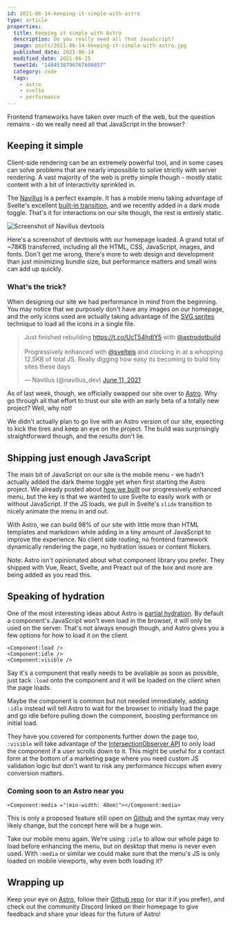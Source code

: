 ```yaml
---
id: 2021-06-14-keeping-it-simple-with-astro
type: article
properties:
  title: Keeping it simple with Astro
  description: Do you really need all that JavaScript?
  image: posts/2021-06-14-keeping-it-simple-with-astro.jpg
  published_date: 2021-06-14
  modified_date: 2021-06-25
  tweetId: "1404538796767694857"
  category: code
  tags:
    - astro
    - svelte
    - performance
---
```


Frontend frameworks have taken over much of the web, but the question remains - do we really need all that JavaScript in the browser?

## Keeping it simple

Client-side rendering can be an extremely powerful tool, and in some cases can solve problems that are nearly impossible to solve strictly with server rendering. A vast majority of the web is pretty simple though - mostly static content with a bit of interactivity sprinkled in.

The [Navillus](https://navillus.dev) is a perfect example. It has a mobile menu taking advantage of Svelte's excellent [built-in transition](https://svelte.dev/docs#svelte_transition), and we recently added in a dark mode toggle. That's it for interactions on our site though, the rest is entirely static.

![Screenshot of Navillus devtools](/posts/assets/2021-06-14-navillus-dev-tools.png)

Here's a screenshot of devtools with our homepage loaded. A grand total of ~78KB transferred, including all the HTML, CSS, JavaScript, images, and fonts. Don't get me wrong, there's more to web design and development than just minimizing bundle size, but performance matters and small wins can add up quickly.

### What's the trick?

When designing our site we had performance in mind from the beginning. You may notice that we purposely don't have any images on our homepage, and the only icons used are actually taking advantage of the [SVG sprites](https://css-tricks.com/svg-sprites-use-better-icon-fonts/) technique to load all the icons in a single file.

<blockquote class="twitter-tweet"><p lang="en" dir="ltr">Just finished rebuilding <a href="https://t.co/UcT54hdIY5">https://t.co/UcT54hdIY5</a> with <a href="https://twitter.com/astrodotbuild?ref_src=twsrc%5Etfw">@astrodotbuild</a><br><br>Progressively enhanced with <a href="https://twitter.com/sveltejs?ref_src=twsrc%5Etfw">@sveltejs</a> and clocking in at a whopping 12.5KB of total JS. Really digging how easy its becoming to build tiny sites these days</p>&mdash; Navillus (@navillus_dev) <a href="https://twitter.com/navillus_dev/status/1403481307657691139?ref_src=twsrc%5Etfw">June 11, 2021</a></blockquote> <script async src="https://platform.twitter.com/widgets.js" charset="utf-8"></script>

As of last week, though, we officially swapped our site over to [Astro](https://astro.build). Why go through all that effort to trust our site with an early beta of a totally new project? Well, why not!

We didn't actually plan to go live with an Astro version of our site, expecting to kick the tires and keep an eye on the project. The build was surprisingly straightforward though, and the results don't lie.

## Shipping just enough JavaScript

The main bit of JavaScript on our site is the mobile menu - we hadn't actually added the dark theme toggle yet when first starting the Astro project. We already posted about [how we built](/blog/progressive-enhancement) our progressively enhanced menu, but the key is that we wanted to use Svelte to easily work with or without JavaScript. If the JS loads, we pull in Svelte's `slide` transition to nicely animate the menu in and out.

With Astro, we can build 98% of our site with little more than HTML templates and markdown while adding in a tiny amount of JavaScript to improve the experience. No client side routing, no frontend framework dynamically rendering the page, no hydration issues or content flickers.

Note: Astro isn't opinionated about what component library you prefer. They shipped with Vue, React, Svelte, and Preact out of the box and more are being added as you read this.

## Speaking of hydration

One of the most interesting ideas about Astro is [partial hydration](https://github.com/snowpackjs/astro#-partial-hydration). By default a component's JavaScript won't even load in the browser, it will only be used on the server. That's not always enough though, and Astro gives you a few options for how to load it on the client.

```astro
<Component:load />
<Component:idle />
<Component:visible />
```

Say it's a component that really needs to be available as soon as possible, just tack `:load` onto the component and it will be loaded on the client when the page loads.

Maybe the component is common but not needed immediately, adding `:idle` instead will tell Astro to wait for the browser to initially load the page and go idle before pulling down the component, boosting performance on initial load.

They have you covered for components further down the page too, `:visible` will take advantage of the [IntersectionObserver API](https://developer.mozilla.org/en-US/docs/Web/API/Intersection_Observer_API) to only load the component if a user scrolls down to it. This might be useful for a contact form at the bottom of a marketing page where you need custom JS validation logic but don't want to risk any performance hiccups when every conversion matters.

### Coming soon to an Astro near you

```astro
<Component:media ="(min-width: 40em)"></Component:media>
```

This is only a proposed feature still open on [Github](https://github.com/snowpackjs/astro/issues/396) and the syntax may very likely change, but the concept here will be a huge win.

Take our mobile menu again. We're using `:idle` to allow our whole page to load before enhancing the menu, but on desktop that menu is never even used. With `:media` or similar we could make sure that the menu's JS is only loaded on mobile viewports, why even both loading it?

## Wrapping up

Keep your eye on [Astro](https://astro.build), follow their [Github repo](https://github.com/snowpackjs/astro) (or star it if you prefer), and check out the community Discord linked on their homepage to give feedback and share your ideas for the future of Astro!
